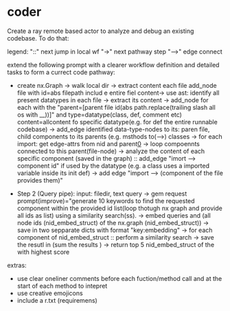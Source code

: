 # coder

Create a ray remote based actor to analyze and debug an existing codebase.
To do that:

legend: 
"::" next jump in local wf
"->" next pathway step
"-->" edge connect 

extend the following prompt with a clearer workflow definition and detailed tasks to form a currect code pathway:
- create nx.Graph -> walk local dir -> extract content each file add_node file with id=abs filepath includ e entire fiel content-> use ast: identify all present datatypes in each file -> extract its content -> add_node for each with the "parent=[parent file id(abs path.replace(trailing slash all os with __))]" and type=datatype(class, def, comment etc) content=allcontent fo specific datatype(e.g. for def the entire runnable codebase) -> add_edge identified data-type-nodes to its: paren file, child components to its parents (e.g. msthods to(-->) classes -> for each import: get edge-attrs from nid and parent[0](file-abs_path) -> loop compoennts connected to this parent(file-node) -> analyze the content of each specific component (saved in the graph) :: add_edge "imort --> component id" if used by the datatype (e.g. a class uses a imported variable inside its init def) -> add edge  "import --> (component of the file provides them)"

- Step 2 (Query pipe):
  input: filedir, text query -> gem request  prompt(improve)="generate 10 keywords to find the requested component within the provided id list(loop thotugh nx graph and provide all ids as list) using a similarity search(ss). -> embed queries and (all node ids (nid_embed_struct) of the nx.graph (nid_embed_struct)) -> save in two sepparate dicts with format "key:embedding" -> for each component of nid_embed_struct :: perform a similarity search -> save the resutl in (sum the results ) -> return top 5 nid_embed_struct of the with highest score 

extras:
- use clear oneliner comments before each fuction/method call and at the start of each method to intepret
- use creative emojicons
- include a r.txt (requiremens)
